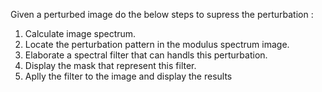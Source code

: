 Given a perturbed image do the below steps to supress the perturbation :
1. Calculate image spectrum.
2. Locate the perturbation pattern in the modulus spectrum image.
3. Elaborate a spectral filter that can handls this perturbation.
4. Display the mask that represent this filter.
5. Aplly the filter to the image and display the results
